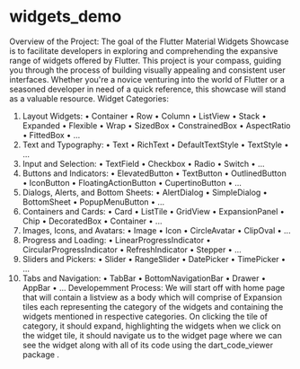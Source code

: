 # widgets_demo

Overview of the Project:
The goal of the Flutter Material Widgets Showcase is to facilitate developers in exploring and comprehending the expansive range of widgets offered by Flutter. This project is your compass, guiding you through the process of building visually appealing and consistent user interfaces. Whether you're a novice venturing into the world of Flutter or a seasoned developer in need of a quick reference, this showcase will stand as a valuable resource.
Widget Categories:
1.	Layout Widgets:
•	Container
•	Row
•	Column
•	ListView
•	Stack
•	Expanded
•	Flexible
•	Wrap
•	SizedBox
•	ConstrainedBox
•	AspectRatio
•	FittedBox
•	...
2.	Text and Typography:
•	Text
•	RichText
•	DefaultTextStyle
•	TextStyle
•	...
3.	Input and Selection:
•	TextField
•	Checkbox
•	Radio
•	Switch
•	...
4.	Buttons and Indicators:
•	ElevatedButton
•	TextButton
•	OutlinedButton
•	IconButton
•	FloatingActionButton
•	CupertinoButton
•	...
5.	Dialogs, Alerts, and Bottom Sheets:
•	AlertDialog
•	SimpleDialog
•	BottomSheet
•	PopupMenuButton
•	...
6.	Containers and Cards:
•	Card
•	ListTile
•	GridView
•	ExpansionPanel
•	Chip
•	DecoratedBox
•	Container
•	...
7.	Images, Icons, and Avatars:
•	Image
•	Icon
•	CircleAvatar
•	ClipOval
•	...
8.	Progress and Loading:
•	LinearProgressIndicator
•	CircularProgressIndicator
•	RefreshIndicator
•	Stepper
•	...
9.	Sliders and Pickers:
•	Slider
•	RangeSlider
•	DatePicker
•	TimePicker
•	...
10.	Tabs and Navigation:
•	TabBar
•	BottomNavigationBar
•	Drawer
•	AppBar
•	...
Developemment Process:
We will start off with home page that will contain a listview as a body which will comprise of Expansion tiles each representing the category of the widgets and containing the widgets mentioned in respective categories. On clicking the tile of category, it should expand, highlighting the widgets when we click on the widget tile, it should navigate us to the widget page where we can see the widget along with all of its code using the dart_code_viewer package .
